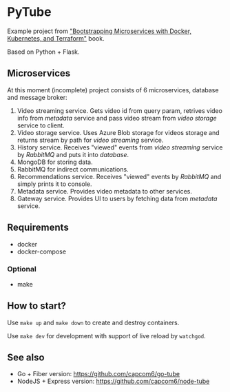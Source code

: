 # PyTube

Example project from ["Bootstrapping Microservices with Docker, Kubernetes, and Terraform"](https://www.manning.com/books/bootstrapping-microservices-with-docker-kubernetes-and-terraform) book.

Based on Python + Flask.

## Microservices

At this moment (incomplete) project consists of 6 microservices, database and message broker:

1. Video streaming service. Gets video id from query param, retrives video info from *metadata* service and pass video stream from *video storage* service to client.
2. Video storage service. Uses Azure Blob storage for videos storage and returns stream by path for *video streaming* service.
3. History service. Receives "viewed" events from *video streaming* service by *RabbitMQ* and puts it into *database*.
4. MongoDB for storing data.
5. RabbitMQ for indirect communications.
6. Recommendations service. Receives "viewed" events by *RabbitMQ* and simply prints it to console.
7. Metadata service. Provides video metadata to other services.
8. Gateway service. Provides UI to users by fetching data from *metadata* service.

## Requirements

* docker
* docker-compose

### Optional

* make

## How to start?

Use `make up` and `make down` to create and destroy containers.

Use `make dev` for development with support of live reload by `watchgod`.

## See also

* Go + Fiber version: https://github.com/capcom6/go-tube
* NodeJS + Express version: https://github.com/capcom6/node-tube
